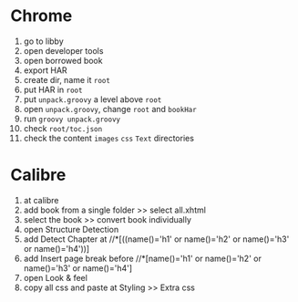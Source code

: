 # Chrome
1. go to libby
1. open developer tools
1. open borrowed book
1. export HAR
1. create dir, name it `root`
1. put HAR in `root`
1. put `unpack.groovy` a level above `root`
1. open `unpack.groovy`, change `root` and `bookHar`
1. run `groovy unpack.groovy`
1. check `root/toc.json`
1. check the content `images` `css` `Text` directories

# Calibre
1. at calibre
1. add book from a single folder >> select all.xhtml
1. select the book >> convert book individually
1. open Structure Detection
1. add Detect Chapter at //*[((name()='h1' or name()='h2' or name()='h3' or name()='h4'))]
1. add Insert page break before //*[name()='h1' or name()='h2' or name()='h3' or name()='h4']
1. open Look & feel
1. copy all css and paste at Styling >> Extra css